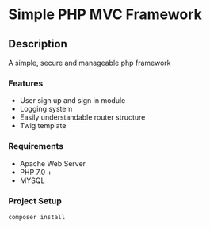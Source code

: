 # Simple PHP MVC Framework

## Description

A simple, secure and manageable php framework
 
### Features
- User sign up and sign in module
- Logging system
- Easily understandable router structure
- Twig template


### Requirements
- Apache Web Server
- PHP 7.0 +
- MYSQL

### Project Setup
```
composer install
```